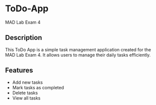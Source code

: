 # ToDo-App
MAD Lab Exam 4
## Description
This ToDo App is a simple task management application created for the MAD Lab Exam 4. It allows users to manage their daily tasks efficiently.

## Features
- Add new tasks
- Mark tasks as completed
- Delete tasks
- View all tasks


